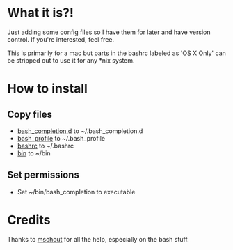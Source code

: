 # What it is?!
Just adding some config files so I have them for later and have version control. If you're interested, feel free.

This is primarily for a mac but parts in the bashrc labeled as 'OS X Only' can be stripped out to use it for any *nix system.

# How to install
## Copy files
* [bash_completion.d](https://github.com/craveytrain/local-config/tree/master/bash_completion.d) to ~/.bash_completion.d
* [bash_profile](https://github.com/craveytrain/local-config/blob/master/bash_profile) to ~/.bash_profile
* [bashrc](https://github.com/craveytrain/local-config/blob/master/bashrc) to ~/.bashrc
* [bin](https://github.com/craveytrain/local-config/tree/master/bin) to ~/bin

## Set permissions
* Set ~/bin/bash_completion to executable

# Credits
Thanks to [mschout](https://github.com/mschout) for all the help, especially on the bash stuff.